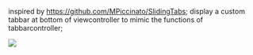 inspired by https://github.com/MPiccinato/SlidingTabs;
display a custom tabbar at bottom of viewcontroller to mimic the functions of tabbarcontroller;


<img src="/xxhp/CustomTabBarController/blob/master/Screen%20Shot%202012-03-31%20at%20%E4%B8%8B%E5%8D%8811.56.29.png?raw=true">